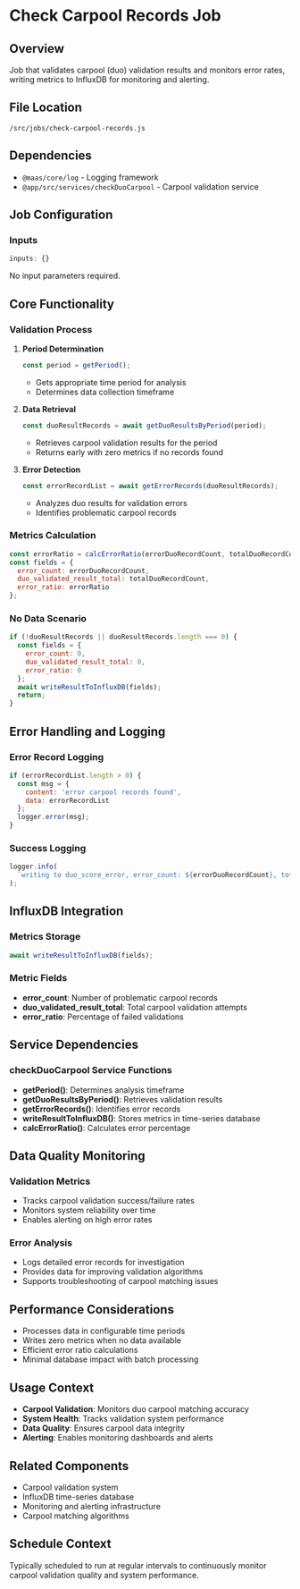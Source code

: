 # Check Carpool Records Job

## Overview
Job that validates carpool (duo) validation results and monitors error rates, writing metrics to InfluxDB for monitoring and alerting.

## File Location
`/src/jobs/check-carpool-records.js`

## Dependencies
- `@maas/core/log` - Logging framework
- `@app/src/services/checkDuoCarpool` - Carpool validation service

## Job Configuration

### Inputs
```javascript
inputs: {}
```
No input parameters required.

## Core Functionality

### Validation Process
1. **Period Determination**
   ```javascript
   const period = getPeriod();
   ```
   - Gets appropriate time period for analysis
   - Determines data collection timeframe

2. **Data Retrieval**
   ```javascript
   const duoResultRecords = await getDuoResultsByPeriod(period);
   ```
   - Retrieves carpool validation results for the period
   - Returns early with zero metrics if no records found

3. **Error Detection**
   ```javascript
   const errorRecordList = await getErrorRecords(duoResultRecords);
   ```
   - Analyzes duo results for validation errors
   - Identifies problematic carpool records

### Metrics Calculation
```javascript
const errorRatio = calcErrorRatio(errorDuoRecordCount, totalDuoRecordCount);
const fields = {
  error_count: errorDuoRecordCount,
  duo_validated_result_total: totalDuoRecordCount,
  error_ratio: errorRatio
};
```

### No Data Scenario
```javascript
if (!duoResultRecords || duoResultRecords.length === 0) {
  const fields = {
    error_count: 0,
    duo_validated_result_total: 0,
    error_ratio: 0
  };
  await writeResultToInfluxDB(fields);
  return;
}
```

## Error Handling and Logging

### Error Record Logging
```javascript
if (errorRecordList.length > 0) {
  const msg = {
    content: 'error carpool records found',
    data: errorRecordList
  };
  logger.error(msg);
}
```

### Success Logging
```javascript
logger.info(
  `writing to duo_score_error, error_count: ${errorDuoRecordCount}, total_count: ${totalDuoRecordCount}`
);
```

## InfluxDB Integration

### Metrics Storage
```javascript
await writeResultToInfluxDB(fields);
```

### Metric Fields
- **error_count**: Number of problematic carpool records
- **duo_validated_result_total**: Total carpool validation attempts  
- **error_ratio**: Percentage of failed validations

## Service Dependencies

### checkDuoCarpool Service Functions
- **getPeriod()**: Determines analysis timeframe
- **getDuoResultsByPeriod()**: Retrieves validation results
- **getErrorRecords()**: Identifies error records
- **writeResultToInfluxDB()**: Stores metrics in time-series database
- **calcErrorRatio()**: Calculates error percentage

## Data Quality Monitoring

### Validation Metrics
- Tracks carpool validation success/failure rates
- Monitors system reliability over time
- Enables alerting on high error rates

### Error Analysis
- Logs detailed error records for investigation
- Provides data for improving validation algorithms
- Supports troubleshooting of carpool matching issues

## Performance Considerations
- Processes data in configurable time periods
- Writes zero metrics when no data available
- Efficient error ratio calculations
- Minimal database impact with batch processing

## Usage Context
- **Carpool Validation**: Monitors duo carpool matching accuracy
- **System Health**: Tracks validation system performance
- **Data Quality**: Ensures carpool data integrity
- **Alerting**: Enables monitoring dashboards and alerts

## Related Components
- Carpool validation system
- InfluxDB time-series database
- Monitoring and alerting infrastructure
- Carpool matching algorithms

## Schedule Context
Typically scheduled to run at regular intervals to continuously monitor carpool validation quality and system performance.